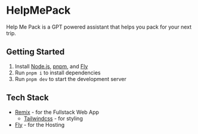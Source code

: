 # HelpMePack

Help Me Pack is a GPT powered assistant that helps you pack for your next trip.

## Getting Started

1. Install [Node.js](https://nodejs.org/en/download/), [pnpm](https://pnpm.io/installation), and [Fly](https://fly.io/docs/getting-started/installing-flyctl/)
2. Run `pnpm i` to install dependencies
3. Run `pnpm dev` to start the development server

## Tech Stack

- [Remix](https://remix.run/) - for the Fullstack Web App
  - [Tailwindcss](https://tailwindcss.com/) - for styling
- [Fly](https://fly.io/) - for the Hosting
